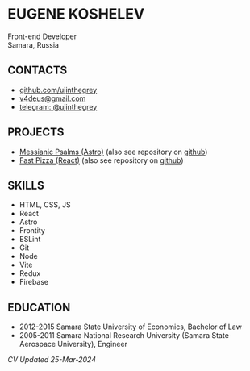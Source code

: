 # EUGENE KOSHELEV
Front-end Developer\
Samara, Russia

## CONTACTS
- [github.com/ujinthegrey](https://github.com/ujinthegrey)
- v4deus@gmail.com
- [telegram: @ujinthegrey](https://t.me/ujinthegrey)

## PROJECTS
- [Messianic Psalms (Astro)](https://messianic-psalms.netlify.app) (also see repository on  [github](https://github.com/ujinthegrey/messianic-psalms-astro))
- [Fast Pizza (React)](https://koshelev-react-pizza.netlify.app) (also see repository on [github](https://github.com/ujinthegrey/fast-react-pizza))

## SKILLS
- HTML, CSS, JS
- React
- Astro
- Frontity
- ESLint
- Git
- Node
- Vite
- Redux
- Firebase

## EDUCATION
- 2012-2015 Samara State University of Economics, Bachelor of Law
- 2005-2011 Samara National Research University (Samara State Aerospace University), Engineer

*CV Updated 25-Mar-2024*

